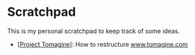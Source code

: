 # Scratchpad

This is my personal scratchpad to keep track of some ideas.

* [[Project Tomagine](project_tomagine.com)]: How to restructure www.tomagine.com
